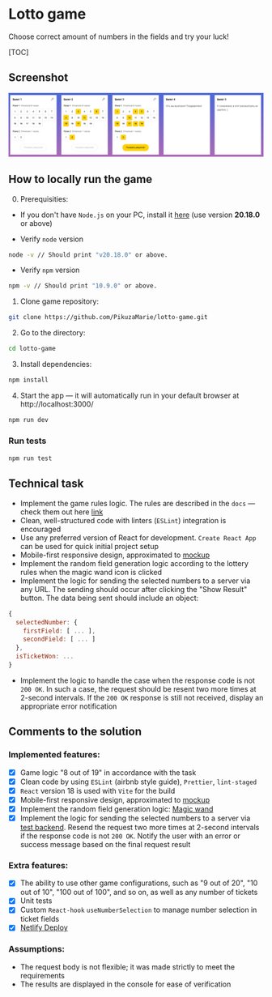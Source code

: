 # Lotto game

Choose correct amount of numbers in the fields and try your luck!

[TOC]

## Screenshot

![app.png](docs/img/app.png)

## How to locally run the game

0. Prerequisities:

- If you don't have `Node.js` on your PC, install it [here](https://nodejs.org/en/download) (use version **20.18.0** or above)

- Verify `node` version

```bash
node -v // Should print "v20.18.0" or above.
```

- Verify `npm` version

```bash
npm -v // Should print "10.9.0" or above.
```

1. Clone game repository:

```bash
git clone https://github.com/PikuzaMarie/lotto-game.git
```

2. Go to the directory:

```bash
cd lotto-game
```

3. Install dependencies:

```bash
npm install
```

4. Start the app — it will automatically run in your default browser at http://localhost:3000/

```bash
npm run dev
```

### Run tests

```bash
npm run test
```

## Technical task

- Implement the game rules logic. The rules are described in the `docs` —
  check them out here [link](docs/games/8_out_of_19.md)
- Clean, well-structured code with linters (`ESLint`) integration is encouraged
- Use any preferred version of React for development. `Create React App` can be used for quick initial project setup
- Mobile-first responsive design, approximated to [mockup](https://www.figma.com/file/VDraSBJhGzDKP33eS4IBbp6Z/Finch_test)
- Implement the random field generation logic according to the lottery rules when the magic wand icon is clicked
- Implement the logic for sending the selected numbers to a server via any URL. The sending should occur after clicking the "Show Result" button. The data being sent should include an object:

```javascript
{
  selectedNumber: {
    firstField: [ ... ],
    secondField: [ ... ]
  },
  isTicketWon: ...
}
```

- Implement the logic to handle the case when the response code is not `200 OK`. In such a case, the request should be resent two more times at 2-second intervals. If the `200 OK` response is still not received, display an appropriate error notification

## Comments to the solution

### Implemented features:

- [x] Game logic "8 out of 19" in accordance with the task
- [x] Clean code by using `ESLint` (airbnb style guide), `Prettier`, `lint-staged`
- [x] `React` version 18 is used with `Vite` for the build
- [x] Mobile-first responsive design, approximated to [mockup](https://www.figma.com/file/VDraSBJhGzDKP33eS4IBbp6Z/Finch_test)
- [x] Implement the random field generation logic: [Magic wand](src/components/MagicWand/MagicWand.js)
- [x] Implement the logic for sending the selected numbers to a server via [test backend](https://httpstat.us/). Resend the request two more times at 2-second intervals if the response code is not `200 OK`. Notify the user with an error or success message based on the final request result

### Extra features:

- [x] The ability to use other game configurations, such as "9 out of 20", "10 out of 10", "100 out of 100", and so on, as well as any number of tickets
- [x] Unit tests
- [x] Custom `React-hook` `useNumberSelection` to manage number selection in ticket fields
- [x] [Netlify Deploy](https://lotto-game-by-marie.netlify.app/)

### Assumptions:

- The request body is not flexible; it was made strictly to meet the requirements
- The results are displayed in the console for ease of verification
